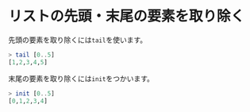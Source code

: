 リストの先頭・末尾の要素を取り除く
==================================

先頭の要素を取り除くには`tail`を使います。

```haskell
> tail [0..5]
[1,2,3,4,5]
```

末尾の要素を取り除くには`init`をつかいます。

```haskell
> init [0..5]
[0,1,2,3,4]
```
